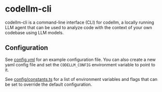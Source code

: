 # codellm-cli

codellm-cli is a command-line interface (CLI) for codellm, a locally running LLM agent that can be used to analyze code with the context of your own codebase using LLM models.

## Configuration

See [config.yml](./config.yml) for an example configuration file. You can also create a new yaml config file and set the `CODELLM_CONFIG` environment variable to point to it.

See [config/constants.ts](../src/config/constants.ts) for a list of environment variables and flags that can be set to override the default configuration.
